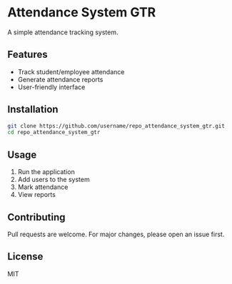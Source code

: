 # Attendance System GTR

A simple attendance tracking system.

## Features

- Track student/employee attendance
- Generate attendance reports
- User-friendly interface

## Installation

```bash
git clone https://github.com/username/repo_attendance_system_gtr.git
cd repo_attendance_system_gtr
```

## Usage

1. Run the application
2. Add users to the system
3. Mark attendance
4. View reports

## Contributing

Pull requests are welcome. For major changes, please open an issue first.

## License

MIT
